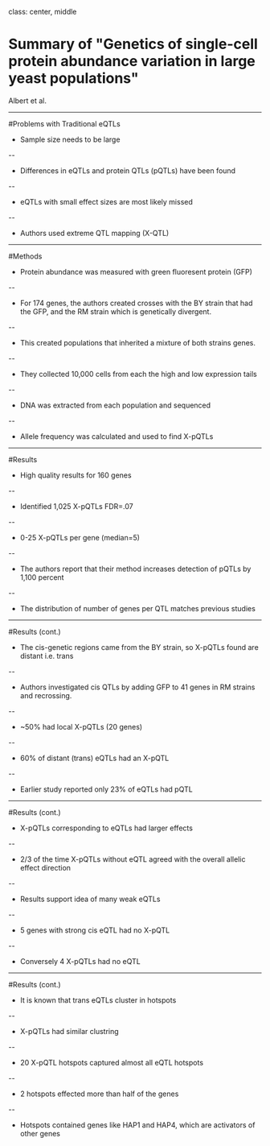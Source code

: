 class: center, middle

# Summary of "Genetics of single-cell protein abundance variation in large yeast populations"

Albert et al.

---

#Problems with Traditional eQTLs

* Sample size needs to be large

--

* Differences in eQTLs and protein QTLs (pQTLs) have been found

--

* eQTLs with small effect sizes are most likely missed

--

* Authors used extreme QTL mapping (X-QTL)

---

#Methods

* Protein abundance was measured with green fluoresent protein (GFP)

--

* For 174 genes, the authors created crosses with the BY strain that had the GFP, and the RM strain which is genetically divergent.

--

* This created populations that inherited a mixture of both strains genes.

--

* They collected 10,000 cells from each the high and low expression tails

--

* DNA was extracted from each population and sequenced

--

* Allele frequency was calculated and used to find X-pQTLs

---

#Results

* High quality results for 160 genes

--

* Identified 1,025 X-pQTLs FDR=.07

--

* 0-25 X-pQTLs per gene (median=5)

--

* The authors report that their method increases detection of pQTLs by 1,100 percent  

--
* The distribution of number of genes per QTL matches previous studies

---
#Results (cont.)

* The cis-genetic regions came from the BY strain, so X-pQTLs found are distant i.e. trans

--

* Authors investigated cis QTLs by adding GFP to 41 genes in RM strains and recrossing.

--

* ~50% had local X-pQTLs (20 genes)

--

* 60% of distant (trans) eQTLs had an X-pQTL 

--

* Earlier study reported only 23% of eQTLs had pQTL

---
#Results (cont.)

* X-pQTLs corresponding to eQTLs had larger effects

--

* 2/3 of the time X-pQTLs without eQTL agreed with the overall allelic effect direction 

--

* Results support idea of many weak eQTLs

--

* 5 genes with strong cis eQTL had no X-pQTL

--

* Conversely 4 X-pQTLs had no eQTL

---

#Results (cont.)

* It is known that trans eQTLs cluster in hotspots

--

* X-pQTLs had similar clustring

--

* 20 X-pQTL hotspots captured almost all eQTL hotspots

--

* 2 hotspots effected more than half of the genes

--

* Hotspots contained genes like HAP1 and HAP4, which are activators of other genes

 
